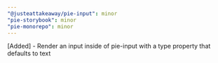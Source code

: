 ```yaml
---
"@justeattakeaway/pie-input": minor
"pie-storybook": minor
"pie-monorepo": minor
---
```


[Added] - Render an input inside of pie-input with a type property that defaults to text
